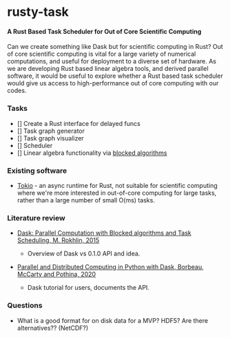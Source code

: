 # rusty-task

#### A Rust Based Task Scheduler for Out of Core Scientific Computing

Can we create something like Dask but for scientific computing in Rust? Out of core scientific computing is vital for a large variety of numerical computations, and useful for deployment to a diverse set of hardware. As we are developing Rust based linear algebra tools, and derived parallel software, it would be useful to explore whether a Rust based task scheduler would give us access to high-performance out of core computing with our codes.


### Tasks

- [] Create a Rust interface for delayed funcs
- [] Task graph generator
- [] Task graph visualizer
- [] Scheduler
- [] Linear algebra functionality via [blocked algorithms](https://nhigham.com/2021/10/28/what-is-a-blocked-algorithm/)



### Existing software

- [Tokio](https://tokio.rs/) - an async runtime for Rust, not suitable for scientific computing where we're more interested in out-of-core computing for large tasks, rather than a large number of small O(ms) tasks.



### Literature review

- [Dask: Parallel Computation with Blocked algorithms and Task Scheduling, M. Rokhlin, 2015](http://citeseerx.ist.psu.edu/viewdoc/download?doi=10.1.1.825.5314&rep=rep1&type=pdf)
	- Overview of Dask vs 0.1.0 API and idea.

- [Parallel and Distributed Computing in Python with Dask, Borbeau, McCarty and Pothina, 2020](https://www.youtube.com/watch?v=EybGGLbLipI&ab_channel=Enthought)
	- Dask tutorial for users, documents the API.

### Questions

- What is a good format for on disk data for a MVP? HDF5? Are there alternatives?? (NetCDF?)

